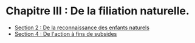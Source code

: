 # Chapitre III : De la filiation naturelle.

- [Section 2 : De la reconnaissance des enfants naturels](section-2)
- [Section 4 : De l'action à fins de subsides](section-4)
